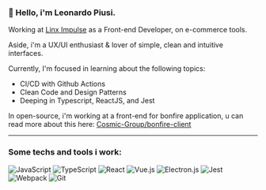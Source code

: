 ### 👋 Hello, i'm Leonardo Piusi.

Working at [Linx Impulse](https://github.com/chaordic/) as a Front-end Developer, on e-commerce tools.

Aside, i'm a UX/UI enthusiast & lover of simple, clean and intuitive interfaces.

Currently, I'm focused in learning about the following topics:

- CI/CD with Github Actions
- Clean Code and Design Patterns
- Deeping in Typescript, ReactJS, and Jest

In open-source, i'm working at a front-end for bonfire application, u can read more about this here: [Cosmic-Group/bonfire-client](https://github.com/Cosmic-Group/bonfire-client)

<hr>

### Some techs and tools i work:

![JavaScript](https://img.shields.io/badge/javascript-%23323330.svg?style=for-the-badge&logo=javascript&logoColor=%23F7DF1E)
![TypeScript](https://img.shields.io/badge/typescript-%23007ACC.svg?style=for-the-badge&logo=typescript&logoColor=white)
![React](https://img.shields.io/badge/react-%2320232a.svg?style=for-the-badge&logo=react&logoColor=%2361DAFB)
![Vue.js](https://img.shields.io/badge/vuejs-%2335495e.svg?style=for-the-badge&logo=vuedotjs&logoColor=%234FC08D)
![Electron.js](https://img.shields.io/badge/Electron-191970?style=for-the-badge&logo=Electron&logoColor=white)
![Jest](https://img.shields.io/badge/-jest-%23C21325?style=for-the-badge&logo=jest&logoColor=white)
![Webpack](https://img.shields.io/badge/webpack-%238DD6F9.svg?style=for-the-badge&logo=webpack&logoColor=black)
![Git](https://img.shields.io/badge/git-%23F05033.svg?style=for-the-badge&logo=git&logoColor=white)
